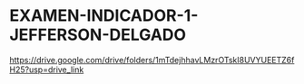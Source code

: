 # EXAMEN-INDICADOR-1-JEFFERSON-DELGADO
https://drive.google.com/drive/folders/1mTdejhhavLMzrOTskI8UVYUEETZ6fH25?usp=drive_link 
